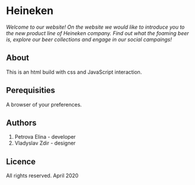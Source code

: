 

# Heineken

*Welcome to our website! On the website we would like to introduce you to the new product line of Heineken company. Find out what the foaming beer is, explore our beer collections and engage in our social campaings!*


## About 
This is an html build with css and JavaScript interaction. 

## Perequisities 
A browser of your preferences.

## Authors 
1. Petrova Elina - developer 
2. Vladyslav Zdir - designer

## Licence 
All rights reserved. April 2020
